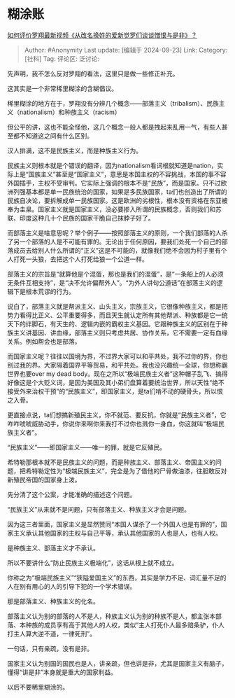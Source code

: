 # 糊涂账
[如何评价罗翔最新视频《从改名换姓的爱新觉罗们谈谈憎恨与是非》？](https://www.zhihu.com/question/667713785/answer/3632849636)

> Author: #Anonymity
> Last update: [编辑于 2024-09-23]
> Link:
> Category: [社科]
> Tag: 
> 评论区:
> 泛讨论:

先声明，我不怎么反对罗翔的看法，这里只是做一些修正补充。

这其实是一个非常稀里糊涂的含糊倡议。

稀里糊涂的地方在于，罗翔没有分辨几个概念——部落主义（tribalism）、民族主义（nationalism）和种族主义（racism）

但公平的讲，这也不能全怪他，这几个概念一般人都是拽起来乱用一气，有些人甚至都不知道这之间有什么区别。

汉人排满，这不是民族主义，而是种族主义行为。

民族主义则根本就是个错误的翻译，因为nationalism看词根就知道是nation，实际上是“国族主义”甚至是“国家主义”，意思是本国主权的不容挑战，本国的事不容外国插手，主权不受审判。它实际上强调的根本不是“民族”，而是国家。只不过欧洲列强基本都是单一民族统治的国家，如果是多民族国家，ta们也创造出了所谓的民族自决论，要拆解成单一民族国家。这是欧洲的劣根性，根本没有资格在东亚被奉为圭臬。国家主义就是国家主义，没必要掺入所谓的民族概念，否则我们和苏联、印度这种几十个民族的国家干脆自己抹脖子好了。

而部落主义是啥意思呢？举个例子——按照部落主义的原则，一个我们部落的人杀了另一个部落的人是不可能有罪的。无论出于任何原因，要我们处死一个自己的部落成员去给别人什么所谓的“正义”这是不可能的，就像我们绝不会因为村子里有个人打死一头狼，去把这个人打死给狼一个公道一样。

部落主义的宗旨是“就算他是个混蛋，那也是我们的混蛋”，是“一条船上的人必须无条件互相支持”，是“决不允许偏帮外人”。“为外人讲句公道话”在部落主义的逻辑下是根本荒谬的行为。

说白了，部落主义就是帮派主义、山头主义，宗族主义，它很像种族主义，都是把势力看得比正义、公平重要得多，而且天生就认定所有其他帮派、种族都是它一统天下的绊脚石，有天生的、逻辑内嵌的霸权主义基因。它跟种族主义的区别在于种族主义讲基因、讲血缘，部落主义则只考虑共居、协作关系，它不需要一定有血缘关系。例如帮会也是部落。

而国家主义呢？往往以国境为界，不过界大家可以和平共处，我不过你的界，你也别过我的界。大家隔着国界平等贸易，和平共处。我也没兴趣统一全球，你想称霸世界也要over my dead body。现在之所以“极端民族主义者”这种帽子乱飞、搞得好像这是个大贬义词，是因为美国及其小弟们盘算着要统治世界，所以天性“绝不接受外来治权干预”的“民族主义”，即国家主义，是ta们啃不动的硬骨头，所以恨之入骨。

更直接点说，ta们想搞新殖民主义，你不就范、要反抗，你就是“民族主义者”，它咋咋唬唬威胁动手，你说你来啊你来我打不过你也溅你一身血，你这就叫“极端民族主义者”。

“民族主义”——即国家主义——唯一的罪，就是它反殖民。

希特勒那根本就不是民族主义的问题，而是种族主义、部落主义、帝国主义的问题，把希特勒定性为“极端民族主义”，完全是为了借他的尸骨做油漆，往胆敢反对新殖民帝国的国家身上泼。

先分清了这个公案，才能准确的描述这个问题。

“民族主义”从来就不是问题，只有部落主义、种族主义才会是问题。

因为这三者里面，国家主义是显然赞同“本国人谋杀了一个外国人也是有罪的”，国家主义承认其他国家的主权与自己平等，承认其他国家的人也是人，也有人权。

是种族主义、部落主义才不承认。

所以不要讲什么“防止民族主义极端化”，这话从根上就不成立。

你称之为“极端民族主义”“狭隘爱国主义”的东西，其实是学力不足、词汇量不足的人在别有用心的人的引导下犯的一个学术错误。

那是部落主义、种族主义的化名。

部落主义认为别的部落的人不是人，种族主义认为别的种族不是人，都主张本部落、本种族的成员享有高于其他人的人权，类似“主人打死仆人最多赔条驴，仆人打主人算大逆不道，一律死刑”。

一句话，只有亲疏，没有是非。

国家主义认为别国的国民也是人，讲亲疏，但也讲是非，尤其是国家主义有脑子，懂得“讲是非”本身就是重大的国家利益。

以后不要稀里糊涂的。